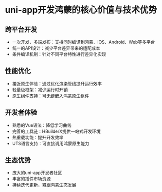 # uni-app开发鸿蒙的核心价值与技术优势

## 跨平台开发

- 一次开发，多端发布：支持同时编译到鸿蒙、iOS、Android、Web等多平台
- 统一的API设计：减少平台差异带来的适配成本
- 条件编译机制：针对不同平台特性进行差异化实现

## 性能优化

- 接近原生体验：通过优化渲染管线提升运行效率
- 轻量级框架：减少运行时开销
- 原生组件支持：可无缝嵌入鸿蒙原生组件

## 开发者体验

- 熟悉的Vue语法：降低学习曲线
- 完善的工具链：HBuilderX提供一站式开发环境
- 热重载功能：提升开发效率
- UTS语言支持：可直接调用鸿蒙原生能力

## 生态优势

- 庞大的uni-app开发者社区
- 丰富的插件市场资源
- 持续迭代更新，紧跟鸿蒙生态发展